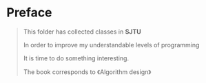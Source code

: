 # Preface

> This folder has collected <Algorithm design> classes in **SJTU**
>
> In order to improve my understandable levels of programming
>
> It is time to do something interesting.
>
> The book corresponds to 《Algorithm design》